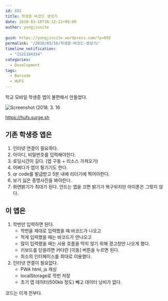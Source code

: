 ```yaml
---
id: 692
title: 학생증 바코드 생성기
date: 2018-03-16T16:12:11+09:00
author: yongjinsite

guid: https://yongjinsite.wordpress.com/?p=692
permalink: '/2018/03/16/학생증-바코드-생성기/'
timeline_notification:
  - "1521184334"
categories:
  - Development
tags:
  - Barcode
  - HUFS
---
```


학교 모바일 학생증 앱이 불편해서 만들었다.

<img class="  wp-image-693 aligncenter" src="https://raw.githubusercontent.com/16Yongjin/16Yongjin.github.io/master/wp-content/uploads/2018/03/screenshot-2018-3-16.png" alt="Screenshot (2018. 3. 16" width="304" height="542" srcset="https://raw.githubusercontent.com/16Yongjin/16Yongjin.github.io/master/wp-content/uploads/2018/03/screenshot-2018-3-16.png 1440w, https://raw.githubusercontent.com/16Yongjin/16Yongjin.github.io/master/wp-content/uploads/2018/03/screenshot-2018-3-16-168x300.png 168w, https://raw.githubusercontent.com/16Yongjin/16Yongjin.github.io/master/wp-content/uploads/2018/03/screenshot-2018-3-16-768x1370.png 768w, https://raw.githubusercontent.com/16Yongjin/16Yongjin.github.io/master/wp-content/uploads/2018/03/screenshot-2018-3-16-574x1024.png 574w, https://raw.githubusercontent.com/16Yongjin/16Yongjin.github.io/master/wp-content/uploads/2018/03/screenshot-2018-3-16-1000x1784.png 1000w" sizes="(max-width: 304px) 100vw, 304px" />

https://hufs.surge.sh

## 기존 학생증 앱은

  1. 인터넷 연결이 필요하다.
  2. 아이디, 비밀번호를 입력해야한다.
  3. 로딩시간이 길다. (앱 구동 + 리소스 가져오기)
  4. 어쩌다가 앱이 튕기기도 한다.
  5. qr code를 발급받고 5분 내에 리더기에 찍어야한다.
  6. 보기 싫은 증명사진을 봐야한다.
  7. 화면밝기가 최대가 된다. 안드는 앱을 끄면 밝기가 복구되지만 아이폰은 그렇지 않다.

## 이 앱은

  1. 학번만 입력하면 된다. 
      * 학번을 제대로 입력했을 때 바코드가 나오고
      * 적게 입력했을 때는 바코드가 안나오고
      * 많이 입력했을 때는 사용 흐름을 막지 않기 위해 경고창만 나오게 했다.
      * 키보드를 닫을려면 커다란 [이동] 버튼을 누르면 된다.
      * 최소의 인터페이스를 최대로 이용했다.
  2. 인터넷 연결이 필요없다. 
      * PWA html, js 캐싱
      * localStorage로 학번 저장
      * 초기 앱 데이터(500kb 정도) 빼고 데이터 낭비가 없다.

<script src="https://gist.github.com/16Yongjin/ac2e7c1b343490c6c80418e3d4b781e9.js"></script>

코드는 이게 전부다.